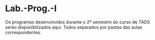 # Lab.-Prog.-I
Os programas desenvolvidos durante o 2º semestre do curso de TADS serão disponibilizados aqui. Todos separados por pastas das aulas correspondentes.
